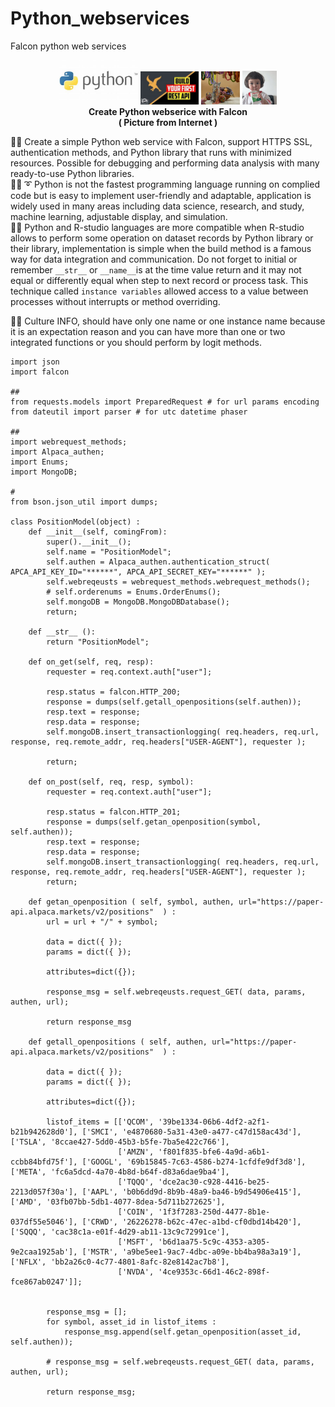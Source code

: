 # Python_webservices
Falcon python web services

<p align="center" width="100%">
    <img width="25%" src="https://github.com/jkaewprateep/Python_webservices/blob/main/Python.jpg">
    <img width="18.5%" src="https://github.com/jkaewprateep/Python_webservices/blob/main/Falcon.jpg">
    <img width="12.4%" src="https://github.com/jkaewprateep/Python_webservices/blob/main/cat_01.png">
    <img width="10.9%" src="https://github.com/jkaewprateep/Python_webservices/blob/main/ce6d14bd-9453-450b-a409-2558316d7e55.jpg"> </br> 
    <b> Create Python webserice with Falcon </b> </br>
    <b> ( Picture from Internet ) </b> </br>
</p>

🧸💬 Create a simple Python web service with Falcon, support HTTPS SSL, authentication methods, and Python library that runs with minimized resources. Possible for debugging and performing data analysis with many ready-to-use Python libraries. </br>
🐑💬 ➰ Python is not the fastest programming language running on complied code but is easy to implement user-friendly and adaptable, application is widely used in many areas including data science, research, and study, machine learning, adjustable display, and simulation. </br> 
🐐💬 Python and R-studio languages are more compatible when R-studio allows to perform some operation on dataset records by Python library or their library, implementation is simple when the build method is a famous way for data integration and communication. Do not forget to initial or remember ```__str__``` or ```__name__```is at the time value return and it may not equal or differently equal when step to next record or process task. This technique called ```instance variables``` allowed access to a value between processes without interrupts or method overriding. </br>

🐯💬 Culture INFO, should have only one name or one instance name because it is an expectation reason and you can have more than one or two integrated functions or you should perform by logit methods. </br>

```
import json
import falcon

##
from requests.models import PreparedRequest # for url params encoding
from dateutil import parser # for utc datetime phaser

##
import webrequest_methods;
import Alpaca_authen;
import Enums;
import MongoDB;

#
from bson.json_util import dumps;

class PositionModel(object) :
    def __init__(self, comingFrom):
        super().__init__();
        self.name = "PositionModel";
        self.authen = Alpaca_authen.authentication_struct( APCA_API_KEY_ID="******", APCA_API_SECRET_KEY="******" );
        self.webreqeusts = webrequest_methods.webrequest_methods();
        # self.orderenums = Enums.OrderEnums();
        self.mongoDB = MongoDB.MongoDBDatabase();
        return;
    
    def __str__ ():
        return "PositionModel";
        
    def on_get(self, req, resp):
        requester = req.context.auth["user"];

        resp.status = falcon.HTTP_200;
        response = dumps(self.getall_openpositions(self.authen));
        resp.text = response;
        resp.data = response; 
        self.mongoDB.insert_transactionlogging( req.headers, req.url, response, req.remote_addr, req.headers["USER-AGENT"], requester );

        return;

    def on_post(self, req, resp, symbol):
        requester = req.context.auth["user"];

        resp.status = falcon.HTTP_201;
        response = dumps(self.getan_openposition(symbol, self.authen));
        resp.text = response;
        resp.data = response;      
        self.mongoDB.insert_transactionlogging( req.headers, req.url, response, req.remote_addr, req.headers["USER-AGENT"], requester );
        return;

    def getan_openposition ( self, symbol, authen, url="https://paper-api.alpaca.markets/v2/positions"  ) :
        url = url + "/" + symbol;

        data = dict({ });
        params = dict({ });

        attributes=dict({});

        response_msg = self.webreqeusts.request_GET( data, params, authen, url);

        return response_msg
    
    def getall_openpositions ( self, authen, url="https://paper-api.alpaca.markets/v2/positions"  ) :

        data = dict({ });
        params = dict({ });

        attributes=dict({});

        listof_items = [['QCOM', '39be1334-06b6-4df2-a2f1-b21b942628d0'], ['SMCI', 'e4870680-5a31-43e0-a477-c47d158ac43d'], ['TSLA', '8ccae427-5dd0-45b3-b5fe-7ba5e422c766'], 
                        ['AMZN', 'f801f835-bfe6-4a9d-a6b1-ccbb84bfd75f'], ['GOOGL', '69b15845-7c63-4586-b274-1cfdfe9df3d8'], ['META', 'fc6a5dcd-4a70-4b8d-b64f-d83a6dae9ba4'], 
                        ['TQQQ', 'dce2ac30-c928-4416-be25-2213d057f30a'], ['AAPL', 'b0b6dd9d-8b9b-48a9-ba46-b9d54906e415'], ['AMD', '03fb07bb-5db1-4077-8dea-5d711b272625'], 
                        ['COIN', '1f3f7283-250d-4477-8b1e-037df55e5046'], ['CRWD', '26226278-b62c-47ec-a1bd-cf0dbd14b420'], ['SQQQ', 'cac38c1a-e01f-4d29-ab11-13c9c72991ce'], 
                        ['MSFT', 'b6d1aa75-5c9c-4353-a305-9e2caa1925ab'], ['MSTR', 'a9be5ee1-9ac7-4dbc-a09e-bb4ba98a3a19'], ['NFLX', 'bb2a26c0-4c77-4801-8afc-82e8142ac7b8'], 
                        ['NVDA', '4ce9353c-66d1-46c2-898f-fce867ab0247']];
        
        
        response_msg = [];
        for symbol, asset_id in listof_items :
            response_msg.append(self.getan_openposition(asset_id, self.authen));

        # response_msg = self.webreqeusts.request_GET( data, params, authen, url);

        return response_msg;
    
```
